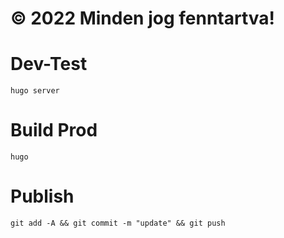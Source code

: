 © 2022 Minden jog fenntartva!
===

# Dev-Test
`hugo server`

# Build Prod
`hugo`

# Publish
`git add -A && git commit -m "update" && git push`

